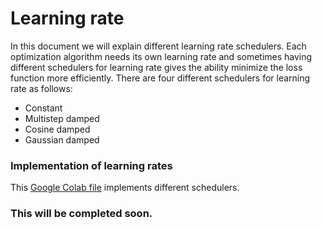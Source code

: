 # Learning rate

In this document we will explain different learning rate schedulers. Each optimization algorithm needs its own learning rate and sometimes having different schedulers for learning rate gives the ability minimize the loss function more efficiently. There are four different schedulers for learning rate as follows:
- Constant
- Multistep damped
- Cosine damped
- Gaussian damped

### Implementation of learning rates

This [Google Colab file](?) implements different schedulers.

### This will be completed soon.
